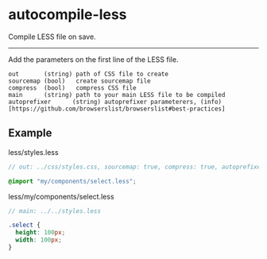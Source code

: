 # autocompile-less

Compile LESS file on save.

---

Add the parameters on the first line of the LESS file.

```
out       (string) path of CSS file to create
sourcemap (bool)   create sourcemap file
compress  (bool)   compress CSS file
main      (string) path to your main LESS file to be compiled
autoprefixer      (string) autoprefixer parameterers, (info)[https://github.com/browserslist/browserslist#best-practices]
```

## Example
less/styles.less
```scss
// out: ../css/styles.css, sourcemap: true, compress: true, autoprefixer: defaults

@import "my/components/select.less";
```

less/my/components/select.less
```scss
// main: ../../styles.less

.select {
  height: 100px;
  width: 100px;
}
```

